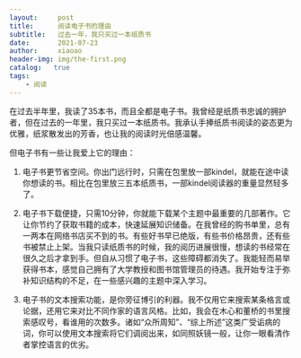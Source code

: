 ```yaml
---
layout:     post
title:      阅读电子书的理由
subtitle:   过去一年，我只买过一本纸质书
date:       2021-07-23
author:     xiaoao
header-img: img/the-first.png
catalog:   true
tags:
    - 阅读
---
```


在过去半年里，我读了35本书，而且全都是电子书。我曾经是纸质书忠诚的拥护者，但在过去的一年里，我只买过一本纸质书。我承认手捧纸质书阅读的姿态更为优雅，纸浆散发出的芳香，也让我的阅读时光倍感温馨。

但电子书有一些让我爱上它的理由：

1. 电子书更节省空间。你出门远行时，只需在包里放一部kindel，就能在途中读你想读的书。相比在包里放三五本纸质书，一部kindel阅读器的重量显然轻多了。

   

2. 电子书下载便捷，只需10分钟，你就能下载某个主题中最重要的几部著作。它让你节约了获取书籍的成本，快速延展知识储备。在我曾经的购书单里，总有一两本在网络书店买不到的书。有些好书早已绝版，有些书价格昂贵，还有些书被禁止上架。当我只读纸质书的时候，我的阅历进展很慢，想读的书经常在很久之后才拿到手。但自从习惯了电子书，这些障碍都消失了。我能轻而易举获得书本，感觉自己拥有了大学教授和图书馆管理员的待遇。我开始专注于弥补知识结构的不足，在一些感兴趣的主题中深入学习。

   

3. 电子书的文本搜索功能，是你旁征博引的利器。我不仅用它来搜索某条格言或论据，还用它来对比不同作家的语言风格。比如，我会在木心和董桥的书里搜索感叹号，看谁用的次数多。诸如“众所周知”、“综上所述”这类广受诟病的词，你可以使用文本搜索将它们调阅出来，如同照妖镜一般，让你一眼看清作者掌控语言的优劣。
